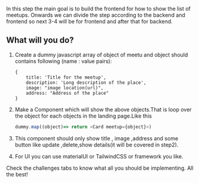 In this step the main goal is to build the frontend for how to show the list of meetups. Onwards we can divide the step according to the backend and frontend so next 3-4 will be for frontend and after that for backend.

## What will you do?

1. Create a dummy javascript array of object of meetu and object should contains following (name : value pairs):

    ```
    {
        title: 'Title for the meetup',
        description: 'Long description of the place',
        image: "image location(url)",
        address: "Address of the place"
    }
    ```

2. Make a Component which will show the above objects.That is loop over the object for each objects in the landing page.Like this

    ```javascript
    dummy.map((object)=> return <Card meetup={object}>)
    ```

3. This component should only show title , image ,address and some button like update ,delete,show details(it will be covered in step2).
4.  For UI you can use materialUI or TailwindCSS or framework you like.

Check the challenges tabs to know what all you should be implementing. All the best!